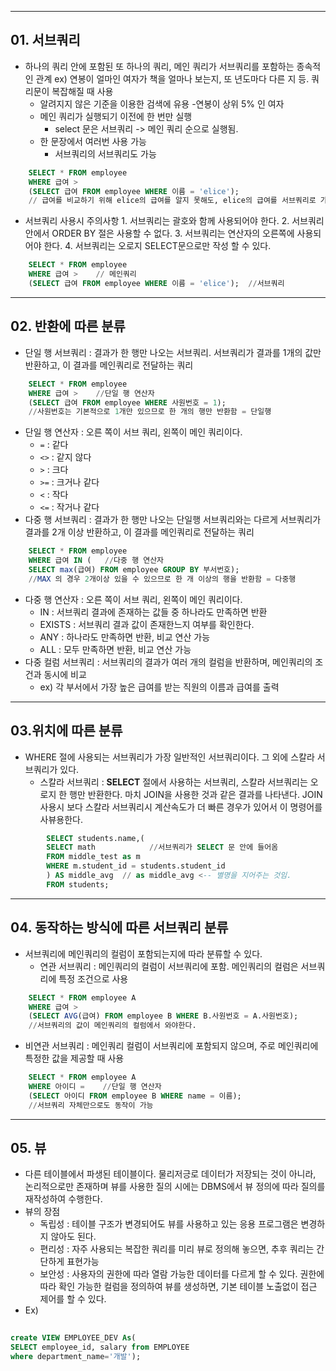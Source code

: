 ***
## 01. 서브쿼리

- 하나의 쿼리 안에 포함된 또 하나의 쿼리, 메인 쿼리가 서브쿼리를 포함하는 종속적인 관계
		ex) 연봉이 얼마인 여자가 책을 얼마나 보는지, 또 년도마다 다른 지 등. 쿼리문이 복잡해질 때 사용
	- 알려지지 않은 기준을 이용한 검색에 유용 
		-연봉이 상위 5% 인 여자 
	- 메인 쿼리가 실행되기 이전에 한 번만 실행 
		- select 문은 서브쿼리 -> 메인 쿼리 순으로 실행됨. 
	- 한 문장에서 여러번 사용 가능 
		- 서브쿼리의 서브쿼리도 가능
``` SQL
	SELECT * FROM employee
	WHERE 급여 >
	(SELECT 급여 FROM employee WHERE 이름 = 'elice');
	// 급여를 비교하기 위해 elice의 급여를 알지 못해도, elice의 급여를 서브쿼리로 가져온 뒤 비교가능
```
		
- 서브쿼리 사용시 주의사항
		1. 서브쿼리는 괄호와 함께 사용되어야 한다.
		2. 서브쿼리 안에서 ORDER BY 절은 사용할 수 없다.
		3. 서브쿼리는 연산자의 오른쪽에 사용되어야 한다.
		4. 서브쿼리는 오로지 SELECT문으로만 작성 할 수 있다.
``` SQL
	SELECT * FROM employee
	WHERE 급여 >    // 메인쿼리
	(SELECT 급여 FROM employee WHERE 이름 = 'elice');  //서브쿼리
```
		
***
## 02. 반환에 따른 분류

- 단일 행 서브쿼리 : 결과가 한 행만 나오는 서브쿼리. 서브쿼리가 결과를 1개의 값만 반환하고, 이 결과를 메인쿼리로 전달하는 쿼리
``` SQL
	SELECT * FROM employee
	WHERE 급여 >    //단일 행 연산자
	(SELECT 급여 FROM employee WHERE 사원번호 = 1);  
	//사원번호는 기본적으로 1개만 있으므로 한 개의 행만 반환함 = 단일행 
``` 
-  단일 행 연산자 : 오른 쪽이 서브 쿼리, 왼쪽이 메인 쿼리이다.
	- `=` : 같다
	- `<>` : 같지 않다
	- `>` : 크다
	- `>=` : 크거나 같다
	- `<` : 작다
	- `<=` : 작거나 같다	
- 다중 행 서브쿼리 : 결과가 한 행만 나오는 단일행 서브쿼리와는 다르게 서브쿼리가 결과를 2개 이상 반환하고, 이 결과를 메인쿼리로 전달하는 쿼리
``` SQL
	SELECT * FROM employee
	WHERE 급여 IN (   //다중 행 연산자
	SELECT max(급여) FROM employee GROUP BY 부서번호);  
	//MAX 의 경우 2개이상 있을 수 있으므로 한 개 이상의 행을 반환함 = 다중행 
``` 
- 다중 행 연산자 : 오른 쪽이 서브 쿼리, 왼쪽이 메인 쿼리이다.
	- IN : 서브쿼리 결과에 존재하는 값들 중 하나라도 만족하면 반환
	- EXISTS : 서브쿼리 결과 값이 존재한느지 여부를 확인한다.
	- ANY : 하나라도 만족하면 반환, 비교 연산 가능 
	- ALL : 모두 만족하면 반환, 비교 연산 가능
- 다중 컬럼 서브쿼리 : 서브쿼리의 결과가 여러 개의 컬럼을 반환하며, 메인쿼리의 조건과 동시에 비교
	 - ex) 각 부서에서 가장 높은 급여를 받는 직원의 이름과 급여를 출력
***
## 03.위치에 따른 분류

- WHERE 절에 사용되는 서브쿼리가 가장 일반적인 서브쿼리이다. 그 외에 스칼라 서브쿼리가 있다.
	- 스칼라 서브쿼리 : **SELECT** 절에서 사용하는 서브쿼리, 스칼라 서브쿼리는 오로지 한 행만 반환한다. 마치 JOIN을 사용한 것과 같은 결과를 나타낸다. JOIN 사용시 보다 스칼라 서브쿼리시 계산속도가 더 빠른 경우가 있어서 이 명령어를 사뷰용한다.
```SQL
		SELECT students.name,(
		SELECT math            //서브쿼리가 SELECT 문 안에 들어옴
		FROM middle_test as m
		WHERE m.student_id = students.student_id
		) AS middle_avg  // as middle_avg <-- 별명을 지어주는 것임. 
		FROM students;
```
***
## 04. 동작하는 방식에 따른 서브쿼리 분류

- 서브쿼리에 메인쿼리의 컬럼이 포함되는지에 따라 분류할 수 있다.
	- 연관 서브쿼리 : 메인쿼리의 컬럼이 서브쿼리에 포함. 메인쿼리의 컬럼은 서브쿼리에 특정 조건으로 사용
``` SQL
	SELECT * FROM employee A
	WHERE 급여 >  
	(SELECT AVG(급여) FROM employee B WHERE B.사원번호 = A.사원번호);  
	//서브쿼리의 값이 메인쿼리의 컬럼에서 와야한다.
 ```
- 비연관 서브쿼리 : 메인쿼리 컬럼이 서브쿼리에 포함되지 않으며, 주로 메인쿼리에 특정한 값을 제공할 때 사용
``` SQL
	SELECT * FROM employee A
	WHERE 아이디 =    //단일 행 연산자
	(SELECT 아이디 FROM employee B WHERE name = 이름);  
	//서브쿼리 자체만으로도 동작이 가능 
```
***
## 05. 뷰

- 다른 테이블에서 파생된 테이블이다. 물리저긍로 데이터가 저장되는 것이 아니라, 논리적으로만 존재하며 뷰를 사용한 질의 시에는 DBMS에서 뷰 정의에 따라 질의를 재작성하여 수행한다.
- 뷰의 장점
	- 독립성 : 테이블 구조가 변경되어도 뷰를 사용하고 있는 응용 프로그램은 변경하지 않아도 된다.
	- 편리성 : 자주 사용되는 복잡한 쿼리를 미리 뷰로 정의해 놓으면, 추후 쿼리는 간단하게 표현가능
	- 보안성 : 사용자의 권한에 따라 열람 가능한 데이터를 다르게 할 수 있다. 권한에 따라 확인 가능한 컬럼을 정의하여 뷰를 생성하면, 기본 테이블 노출없이 접근 제어를 할 수 있다.
- Ex)
```SQL
  
create VIEW EMPLOYEE_DEV As(
SELECT employee_id, salary from EMPLOYEE
where department_name='개발');
```
